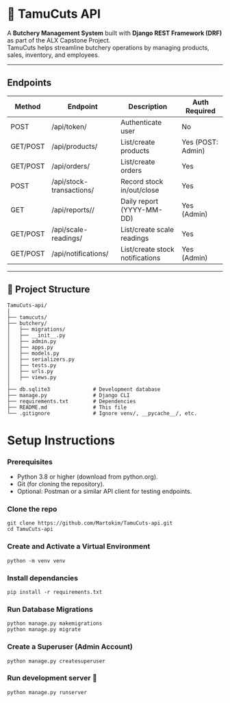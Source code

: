 # 🥩 TamuCuts API

A **Butchery Management System** built with **Django REST Framework (DRF)** as part of the ALX Capstone Project.  
TamuCuts helps streamline butchery operations by managing products, sales, inventory, and employees.


---
## Endpoints
| Method | Endpoint | Description | Auth Required |
|--------|----------|-------------|---------------|
| POST   | /api/token/ | Authenticate user | No |
| GET/POST | /api/products/ | List/create products | Yes (POST: Admin) |
| GET/POST | /api/orders/ | List/create orders | Yes |
| POST   | /api/stock-transactions/ | Record stock in/out/close | Yes |
| GET    | /api/reports/<date>/ | Daily report (YYYY-MM-DD) | Yes (Admin) |
| GET/POST | /api/scale-readings/ | List/create scale readings | Yes |
| GET/POST | /api/notifications/ | List/create stock notifications | Yes (Admin)
---
## 📂 Project Structure
```
TamuCuts-api/
│
├── tamucuts/              
├── butchery/               
│   ├── migrations/         
│   ├── __init__.py
│   ├── admin.py
│   ├── apps.py
│   ├── models.py
│   ├── serializers.py
│   ├── tests.py
│   ├── urls.py
│   ├── views.py
│
├── db.sqlite3              # Development database
├── manage.py               # Django CLI
├── requirements.txt        # Dependencies
├── README.md               # This file
└── .gitignore              # Ignore venv/, __pycache__/, etc.

```

# Setup Instructions 
###  Prerequisites 
- Python 3.8 or higher (download from python.org).
- Git (for cloning the repository).
- Optional: Postman or a similar API client for testing endpoints.


### Clone the repo
```
git clone https://github.com/Martokim/TamuCuts-api.git
cd TamuCuts-api
```

### Create and Activate a Virtual Environment
```
python -m venv venv
```
### Install dependancies 
```
pip install -r requirements.txt
```

### Run Database Migrations
```
python manage.py makemigrations
python manage.py migrate
```

### Create a Superuser (Admin Account)
```
python manage.py createsuperuser
```
### Run development server 🚀
```
python manage.py runserver
```

